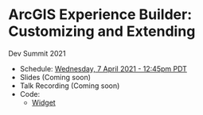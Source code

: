 # ArcGIS Experience Builder: Customizing and Extending

Dev Summit 2021

* Schedule: [Wednesday, 7 April 2021 - 12:45pm PDT](https://www.esri.com/en-us/about/events/devsummit/agenda/agenda/detail?q=Experience+Builder%3A+Customizing&date=2021-04-07)
* Slides (Coming soon)
* Talk Recording (Coming soon)
* Code:
  * [Widget](https://github.com/gavinr/experience-builder-customizing-and-extending-dev-summit-2021/tree/master/code)
